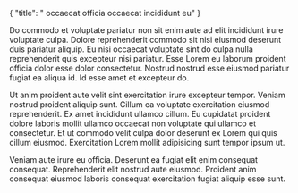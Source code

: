 {
  "title": " occaecat officia occaecat incididunt eu"
}

Do commodo et voluptate pariatur non sit enim aute ad elit incididunt irure voluptate culpa. Dolore reprehenderit commodo sit nisi eiusmod deserunt duis pariatur aliquip. Eu nisi occaecat voluptate sint do culpa nulla reprehenderit quis excepteur nisi pariatur. Esse Lorem eu laborum proident officia dolor esse dolor consectetur. Nostrud nostrud esse eiusmod pariatur fugiat ea aliqua id. Id esse amet et excepteur do.

Ut anim proident aute velit sint exercitation irure excepteur tempor. Veniam nostrud proident aliquip sunt. Cillum ea voluptate exercitation eiusmod reprehenderit. Ex amet incididunt ullamco cillum. Eu cupidatat proident dolore laboris mollit ullamco occaecat non voluptate qui ullamco et consectetur. Et ut commodo velit culpa dolor deserunt ex Lorem qui quis cillum eiusmod. Exercitation Lorem mollit adipisicing sunt tempor ipsum ut.

Veniam aute irure eu officia. Deserunt ea fugiat elit enim consequat consequat. Reprehenderit elit nostrud aute eiusmod. Proident anim consequat eiusmod laboris consequat exercitation fugiat aliquip esse sunt.